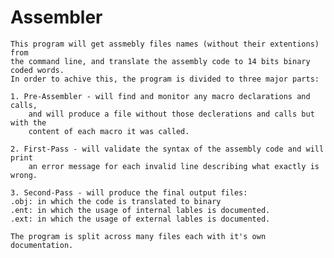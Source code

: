 # Assembler
	This program will get assmebly files names (without their extentions) from
	the command line, and translate the assembly code to 14 bits binary
	coded words.
	In order to achive this, the program is divided to three major parts:
	
	1. Pre-Assembler - will find and monitor any macro declarations and calls,
		and will produce a file without those declerations and calls but with the
		content of each macro it was called.
		
	2. First-Pass - will validate the syntax of the assembly code and will print
		an error message for each invalid line describing what exactly is wrong.
		
	3. Second-Pass - will produce the final output files:
    .obj: in which the code is translated to binary
    .ent: in which the usage of internal lables is documented.
    .ext: in which the usage of external lables is documented.
	
	The program is split across many files each with it's own documentation.
